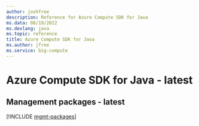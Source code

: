 ```yaml
---
author: joshfree
description: Reference for Azure Compute SDK for Java
ms.data: 08/19/2022
ms.devlang: java
ms.topic: reference
title: Azure Compute SDK for Java
ms.author: jfree
ms.service: big-compute
---
```

# Azure Compute SDK for Java - latest

## Management packages - latest
[!INCLUDE [mgmt-packages](compute-mgmt-index.md)]